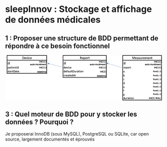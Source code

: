 # sleepInnov : Stockage et affichage de données médicales

## 1 : Proposer une structure de BDD permettant de répondre à ce besoin fonctionnel
![Screenshot](MLD.jpg)

## 3 : Quel moteur de BDD pour y stocker les données ? Pourquoi ?
Je proposerai InnoDB (sous MySQL), PostgreSQL ou SQLite, car open source, largement documentés et éprouvés


